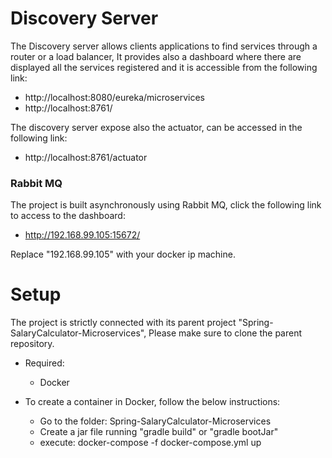 # Discovery Server

The Discovery server  allows clients applications to find services through a router or a load balancer,
It provides also a dashboard where there are displayed all the services registered and it is accessible from the following link:

* http://localhost:8080/eureka/microservices
* http://localhost:8761/

The discovery server expose also the actuator, can be accessed in the following link:

* http://localhost:8761/actuator

### Rabbit MQ

The project is built asynchronously using Rabbit MQ, click the following link to access to the dashboard:

* http://192.168.99.105:15672/

Replace "192.168.99.105" with your docker ip machine.



# Setup

The project is strictly connected with its parent project "Spring-SalaryCalculator-Microservices",
Please make sure to clone the parent repository.

* Required:
    * Docker


* To create a container in Docker, follow the below instructions:

    * Go to the folder: Spring-SalaryCalculator-Microservices
    * Create a jar file running "gradle build" or "gradle bootJar"
    * execute: docker-compose -f docker-compose.yml up
    
